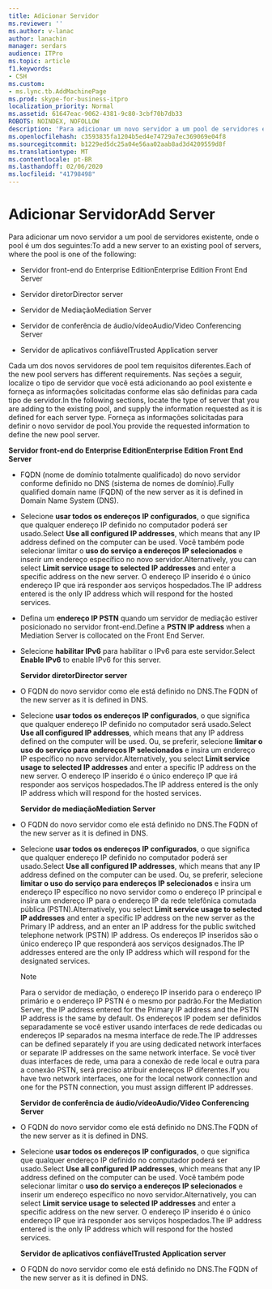 ```yaml
---
title: Adicionar Servidor
ms.reviewer: ''
ms.author: v-lanac
author: lanachin
manager: serdars
audience: ITPro
ms.topic: article
f1.keywords:
- CSH
ms.custom:
- ms.lync.tb.AddMachinePage
ms.prod: skype-for-business-itpro
localization_priority: Normal
ms.assetid: 61647eac-9062-4381-9c80-3cbf70b7db33
ROBOTS: NOINDEX, NOFOLLOW
description: 'Para adicionar um novo servidor a um pool de servidores existente, onde o pool é um dos seguintes:'
ms.openlocfilehash: c3593835fa1204b5ed4e74729a7ec369069e04f8
ms.sourcegitcommit: b1229ed5dc25a04e56aa02aab8ad3d4209559d8f
ms.translationtype: MT
ms.contentlocale: pt-BR
ms.lasthandoff: 02/06/2020
ms.locfileid: "41798498"
---
```

# <a name="add-server"></a><span data-ttu-id="fa5c2-103">Adicionar Servidor</span><span class="sxs-lookup"><span data-stu-id="fa5c2-103">Add Server</span></span>
 
<span data-ttu-id="fa5c2-104">Para adicionar um novo servidor a um pool de servidores existente, onde o pool é um dos seguintes:</span><span class="sxs-lookup"><span data-stu-id="fa5c2-104">To add a new server to an existing pool of servers, where the pool is one of the following:</span></span>
  
- <span data-ttu-id="fa5c2-105">Servidor front-end do Enterprise Edition</span><span class="sxs-lookup"><span data-stu-id="fa5c2-105">Enterprise Edition Front End Server</span></span>
    
- <span data-ttu-id="fa5c2-106">Servidor diretor</span><span class="sxs-lookup"><span data-stu-id="fa5c2-106">Director server</span></span>
    
- <span data-ttu-id="fa5c2-107">Servidor de Mediação</span><span class="sxs-lookup"><span data-stu-id="fa5c2-107">Mediation Server</span></span>
    
- <span data-ttu-id="fa5c2-108">Servidor de conferência de áudio/vídeo</span><span class="sxs-lookup"><span data-stu-id="fa5c2-108">Audio/Video Conferencing Server</span></span>
    
- <span data-ttu-id="fa5c2-109">Servidor de aplicativos confiável</span><span class="sxs-lookup"><span data-stu-id="fa5c2-109">Trusted Application server</span></span>
    
<span data-ttu-id="fa5c2-110">Cada um dos novos servidores de pool tem requisitos diferentes.</span><span class="sxs-lookup"><span data-stu-id="fa5c2-110">Each of the new pool servers has different requirements.</span></span> <span data-ttu-id="fa5c2-111">Nas seções a seguir, localize o tipo de servidor que você está adicionando ao pool existente e forneça as informações solicitadas conforme elas são definidas para cada tipo de servidor.</span><span class="sxs-lookup"><span data-stu-id="fa5c2-111">In the following sections, locate the type of server that you are adding to the existing pool, and supply the information requested as it is defined for each server type.</span></span> <span data-ttu-id="fa5c2-112">Forneça as informações solicitadas para definir o novo servidor de pool.</span><span class="sxs-lookup"><span data-stu-id="fa5c2-112">You provide the requested information to define the new pool server.</span></span>
  
 <span data-ttu-id="fa5c2-113">**Servidor front-end do Enterprise Edition**</span><span class="sxs-lookup"><span data-stu-id="fa5c2-113">**Enterprise Edition Front End Server**</span></span>
  
- <span data-ttu-id="fa5c2-114">FQDN (nome de domínio totalmente qualificado) do novo servidor conforme definido no DNS (sistema de nomes de domínio).</span><span class="sxs-lookup"><span data-stu-id="fa5c2-114">Fully qualified domain name (FQDN) of the new server as it is defined in Domain Name System (DNS).</span></span>
    
- <span data-ttu-id="fa5c2-115">Selecione **usar todos os endereços IP configurados**, o que significa que qualquer endereço IP definido no computador poderá ser usado.</span><span class="sxs-lookup"><span data-stu-id="fa5c2-115">Select **Use all configured IP addresses**, which means that any IP address defined on the computer can be used.</span></span> <span data-ttu-id="fa5c2-116">Você também pode selecionar limitar o **uso do serviço a endereços IP selecionados** e inserir um endereço específico no novo servidor.</span><span class="sxs-lookup"><span data-stu-id="fa5c2-116">Alternatively, you can select **Limit service usage to selected IP addresses** and enter a specific address on the new server.</span></span> <span data-ttu-id="fa5c2-117">O endereço IP inserido é o único endereço IP que irá responder aos serviços hospedados.</span><span class="sxs-lookup"><span data-stu-id="fa5c2-117">The IP address entered is the only IP address which will respond for the hosted services.</span></span>
    
- <span data-ttu-id="fa5c2-118">Defina um **endereço IP PSTN** quando um servidor de mediação estiver posicionado no servidor front-end.</span><span class="sxs-lookup"><span data-stu-id="fa5c2-118">Define a **PSTN IP address** when a Mediation Server is collocated on the Front End Server.</span></span>
    
- <span data-ttu-id="fa5c2-119">Selecione **habilitar IPv6** para habilitar o IPv6 para este servidor.</span><span class="sxs-lookup"><span data-stu-id="fa5c2-119">Select **Enable IPv6** to enable IPv6 for this server.</span></span>
    
  <span data-ttu-id="fa5c2-120">**Servidor diretor**</span><span class="sxs-lookup"><span data-stu-id="fa5c2-120">**Director server**</span></span>
  
- <span data-ttu-id="fa5c2-121">O FQDN do novo servidor como ele está definido no DNS.</span><span class="sxs-lookup"><span data-stu-id="fa5c2-121">The FQDN of the new server as it is defined in DNS.</span></span>
    
- <span data-ttu-id="fa5c2-122">Selecione **usar todos os endereços IP configurados**, o que significa que qualquer endereço IP definido no computador será usado.</span><span class="sxs-lookup"><span data-stu-id="fa5c2-122">Select **Use all configured IP addresses**, which means that any IP address defined on the computer will be used.</span></span> <span data-ttu-id="fa5c2-123">Ou, se preferir, selecione **limitar o uso do serviço para endereços IP selecionados** e insira um endereço IP específico no novo servidor.</span><span class="sxs-lookup"><span data-stu-id="fa5c2-123">Alternatively, you select **Limit service usage to selected IP addresses** and enter a specific IP address on the new server.</span></span> <span data-ttu-id="fa5c2-124">O endereço IP inserido é o único endereço IP que irá responder aos serviços hospedados.</span><span class="sxs-lookup"><span data-stu-id="fa5c2-124">The IP address entered is the only IP address which will respond for the hosted services.</span></span>
    
  <span data-ttu-id="fa5c2-125">**Servidor de mediação**</span><span class="sxs-lookup"><span data-stu-id="fa5c2-125">**Mediation Server**</span></span>
  
- <span data-ttu-id="fa5c2-126">O FQDN do novo servidor como ele está definido no DNS.</span><span class="sxs-lookup"><span data-stu-id="fa5c2-126">The FQDN of the new server as it is defined in DNS.</span></span>
    
- <span data-ttu-id="fa5c2-127">Selecione **usar todos os endereços IP configurados**, o que significa que qualquer endereço IP definido no computador poderá ser usado.</span><span class="sxs-lookup"><span data-stu-id="fa5c2-127">Select **Use all configured IP addresses**, which means that any IP address defined on the computer can be used.</span></span> <span data-ttu-id="fa5c2-128">Ou, se preferir, selecione **limitar o uso do serviço para endereços IP selecionados** e insira um endereço IP específico no novo servidor como o endereço IP principal e insira um endereço IP para o endereço IP da rede telefônica comutada pública (PSTN).</span><span class="sxs-lookup"><span data-stu-id="fa5c2-128">Alternatively, you select **Limit service usage to selected IP addresses** and enter a specific IP address on the new server as the Primary IP address, and an enter an IP address for the public switched telephone network (PSTN) IP address.</span></span> <span data-ttu-id="fa5c2-129">Os endereços IP inseridos são o único endereço IP que responderá aos serviços designados.</span><span class="sxs-lookup"><span data-stu-id="fa5c2-129">The IP addresses entered are the only IP address which will respond for the designated services.</span></span>
    
    > [!NOTE]
    > <span data-ttu-id="fa5c2-130">Para o servidor de mediação, o endereço IP inserido para o endereço IP primário e o endereço IP PSTN é o mesmo por padrão.</span><span class="sxs-lookup"><span data-stu-id="fa5c2-130">For the Mediation Server, the IP address entered for the Primary IP address and the PSTN IP address is the same by default.</span></span> <span data-ttu-id="fa5c2-131">Os endereços IP podem ser definidos separadamente se você estiver usando interfaces de rede dedicadas ou endereços IP separados na mesma interface de rede.</span><span class="sxs-lookup"><span data-stu-id="fa5c2-131">The IP addresses can be defined separately if you are using dedicated network interfaces or separate IP addresses on the same network interface.</span></span> <span data-ttu-id="fa5c2-132">Se você tiver duas interfaces de rede, uma para a conexão de rede local e outra para a conexão PSTN, será preciso atribuir endereços IP diferentes.</span><span class="sxs-lookup"><span data-stu-id="fa5c2-132">If you have two network interfaces, one for the local network connection and one for the PSTN connection, you must assign different IP addresses.</span></span> 
  
  <span data-ttu-id="fa5c2-133">**Servidor de conferência de áudio/vídeo**</span><span class="sxs-lookup"><span data-stu-id="fa5c2-133">**Audio/Video Conferencing Server**</span></span>
  
- <span data-ttu-id="fa5c2-134">O FQDN do novo servidor como ele está definido no DNS.</span><span class="sxs-lookup"><span data-stu-id="fa5c2-134">The FQDN of the new server as it is defined in DNS.</span></span>
    
- <span data-ttu-id="fa5c2-135">Selecione **usar todos os endereços IP configurados**, o que significa que qualquer endereço IP definido no computador poderá ser usado.</span><span class="sxs-lookup"><span data-stu-id="fa5c2-135">Select **Use all configured IP addresses**, which means that any IP address defined on the computer can be used.</span></span> <span data-ttu-id="fa5c2-136">Você também pode selecionar limitar o **uso do serviço a endereços IP selecionados** e inserir um endereço específico no novo servidor.</span><span class="sxs-lookup"><span data-stu-id="fa5c2-136">Alternatively, you can select **Limit service usage to selected IP addresses** and enter a specific address on the new server.</span></span> <span data-ttu-id="fa5c2-137">O endereço IP inserido é o único endereço IP que irá responder aos serviços hospedados.</span><span class="sxs-lookup"><span data-stu-id="fa5c2-137">The IP address entered is the only IP address which will respond for the hosted services.</span></span>
    
  <span data-ttu-id="fa5c2-138">**Servidor de aplicativos confiável**</span><span class="sxs-lookup"><span data-stu-id="fa5c2-138">**Trusted Application server**</span></span>
  
- <span data-ttu-id="fa5c2-139">O FQDN do novo servidor como ele está definido no DNS.</span><span class="sxs-lookup"><span data-stu-id="fa5c2-139">The FQDN of the new server as it is defined in DNS.</span></span>
    


